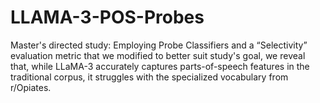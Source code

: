 # LLAMA-3-POS-Probes
Master's directed study: Employing Probe Classifiers and a “Selectivity” evaluation metric that we modified to better suit study's goal, we reveal that, while LLaMA-3 accurately captures parts-of-speech features in the traditional corpus, it struggles with the specialized vocabulary from r/Opiates.

